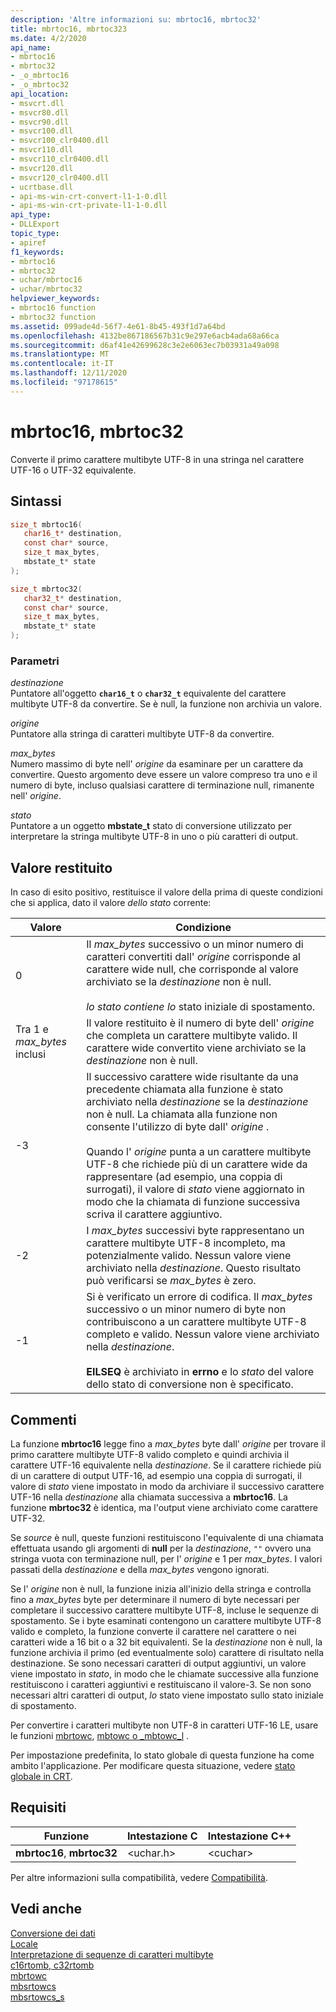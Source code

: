 ```yaml
---
description: 'Altre informazioni su: mbrtoc16, mbrtoc32'
title: mbrtoc16, mbrtoc323
ms.date: 4/2/2020
api_name:
- mbrtoc16
- mbrtoc32
- _o_mbrtoc16
- _o_mbrtoc32
api_location:
- msvcrt.dll
- msvcr80.dll
- msvcr90.dll
- msvcr100.dll
- msvcr100_clr0400.dll
- msvcr110.dll
- msvcr110_clr0400.dll
- msvcr120.dll
- msvcr120_clr0400.dll
- ucrtbase.dll
- api-ms-win-crt-convert-l1-1-0.dll
- api-ms-win-crt-private-l1-1-0.dll
api_type:
- DLLExport
topic_type:
- apiref
f1_keywords:
- mbrtoc16
- mbrtoc32
- uchar/mbrtoc16
- uchar/mbrtoc32
helpviewer_keywords:
- mbrtoc16 function
- mbrtoc32 function
ms.assetid: 099ade4d-56f7-4e61-8b45-493f1d7a64bd
ms.openlocfilehash: 4132be867186567b31c9e297e6acb4ada68a66ca
ms.sourcegitcommit: d6af41e42699628c3e2e6063ec7b03931a49a098
ms.translationtype: MT
ms.contentlocale: it-IT
ms.lasthandoff: 12/11/2020
ms.locfileid: "97178615"
---
```

# <a name="mbrtoc16-mbrtoc32"></a>mbrtoc16, mbrtoc32

Converte il primo carattere multibyte UTF-8 in una stringa nel carattere UTF-16 o UTF-32 equivalente.

## <a name="syntax"></a>Sintassi

```C
size_t mbrtoc16(
   char16_t* destination,
   const char* source,
   size_t max_bytes,
   mbstate_t* state
);

size_t mbrtoc32(
   char32_t* destination,
   const char* source,
   size_t max_bytes,
   mbstate_t* state
);
```

### <a name="parameters"></a>Parametri

*destinazione*\
Puntatore all'oggetto **`char16_t`** o **`char32_t`** equivalente del carattere multibyte UTF-8 da convertire. Se è null, la funzione non archivia un valore.

*origine*\
Puntatore alla stringa di caratteri multibyte UTF-8 da convertire.

*max_bytes*\
Numero massimo di byte nell' *origine* da esaminare per un carattere da convertire. Questo argomento deve essere un valore compreso tra uno e il numero di byte, incluso qualsiasi carattere di terminazione null, rimanente nell' *origine*.

*stato*\
Puntatore a un oggetto **mbstate_t** stato di conversione utilizzato per interpretare la stringa multibyte UTF-8 in uno o più caratteri di output.

## <a name="return-value"></a>Valore restituito

In caso di esito positivo, restituisce il valore della prima di queste condizioni che si applica, dato il valore *dello stato* corrente:

|Valore|Condizione|
|-----------|---------------|
|0|Il *max_bytes* successivo o un minor numero di caratteri convertiti dall' *origine* corrisponde al carattere wide null, che corrisponde al valore archiviato se la *destinazione* non è null.<br /><br /> *lo stato contiene lo* stato iniziale di spostamento.|
|Tra 1 e *max_bytes* inclusi|Il valore restituito è il numero di byte dell' *origine* che completa un carattere multibyte valido. Il carattere wide convertito viene archiviato se la *destinazione* non è null.|
|-3|Il successivo carattere wide risultante da una precedente chiamata alla funzione è stato archiviato nella *destinazione* se la *destinazione* non è null. La chiamata alla funzione non consente l'utilizzo di byte dall' *origine* .<br /><br /> Quando l'  *origine* punta a un carattere multibyte UTF-8 che richiede più di un carattere wide da rappresentare (ad esempio, una coppia di surrogati), il valore di *stato* viene aggiornato in modo che la chiamata di funzione successiva scriva il carattere aggiuntivo.|
|-2|I *max_bytes* successivi byte rappresentano un carattere multibyte UTF-8 incompleto, ma potenzialmente valido. Nessun valore viene archiviato nella *destinazione*. Questo risultato può verificarsi se *max_bytes* è zero.|
|-1|Si è verificato un errore di codifica. Il *max_bytes* successivo o un minor numero di byte non contribuiscono a un carattere multibyte UTF-8 completo e valido. Nessun valore viene archiviato nella *destinazione*.<br /><br /> **EILSEQ** è archiviato in **errno** e lo *stato* del valore dello stato di conversione non è specificato.|

## <a name="remarks"></a>Commenti

La funzione **mbrtoc16** legge fino a *max_bytes* byte dall' *origine* per trovare il primo carattere multibyte UTF-8 valido completo e quindi archivia il carattere UTF-16 equivalente nella *destinazione*. Se il carattere richiede più di un carattere di output UTF-16, ad esempio una coppia di surrogati, il valore di *stato* viene impostato in modo da archiviare il successivo carattere UTF-16 nella *destinazione* alla chiamata successiva a **mbrtoc16**. La funzione **mbrtoc32** è identica, ma l'output viene archiviato come carattere UTF-32.

Se *source* è null, queste funzioni restituiscono l'equivalente di una chiamata effettuata usando gli argomenti di **null** per la *destinazione*, `""` ovvero una stringa vuota con terminazione null, per l' *origine* e 1 per *max_bytes*. I valori passati della *destinazione* e della *max_bytes* vengono ignorati.

Se l' *origine* non è null, la funzione inizia all'inizio della stringa e controlla fino a *max_bytes* byte per determinare il numero di byte necessari per completare il successivo carattere multibyte UTF-8, incluse le sequenze di spostamento. Se i byte esaminati contengono un carattere multibyte UTF-8 valido e completo, la funzione converte il carattere nel carattere o nei caratteri wide a 16 bit o a 32 bit equivalenti. Se la *destinazione* non è null, la funzione archivia il primo (ed eventualmente solo) carattere di risultato nella destinazione. Se sono necessari caratteri di output aggiuntivi, un valore viene impostato in *stato*, in modo che le chiamate successive alla funzione restituiscono i caratteri aggiuntivi e restituiscano il valore-3. Se non sono necessari altri caratteri di output, *lo* stato viene impostato sullo stato iniziale di spostamento.

Per convertire i caratteri multibyte non UTF-8 in caratteri UTF-16 LE, usare le funzioni [mbrtowc](mbrtowc.md), [mbtowc o _mbtowc_l](mbtowc-mbtowc-l.md) .

Per impostazione predefinita, lo stato globale di questa funzione ha come ambito l'applicazione. Per modificare questa situazione, vedere [stato globale in CRT](../global-state.md).

## <a name="requirements"></a>Requisiti

|Funzione|Intestazione C|Intestazione C++|
|--------------|--------------|------------------|
|**mbrtoc16**, **mbrtoc32**|\<uchar.h>|\<cuchar>|

Per altre informazioni sulla compatibilità, vedere [Compatibilità](../compatibility.md).

## <a name="see-also"></a>Vedi anche

[Conversione dei dati](../data-conversion.md)\
[Locale](../locale.md)\
[Interpretazione di sequenze di caratteri multibyte](../interpretation-of-multibyte-character-sequences.md)\
[c16rtomb, c32rtomb](c16rtomb-c32rtomb1.md)\
[mbrtowc](mbrtowc.md)\
[mbsrtowcs](mbsrtowcs.md)\
[mbsrtowcs_s](mbsrtowcs-s.md)
